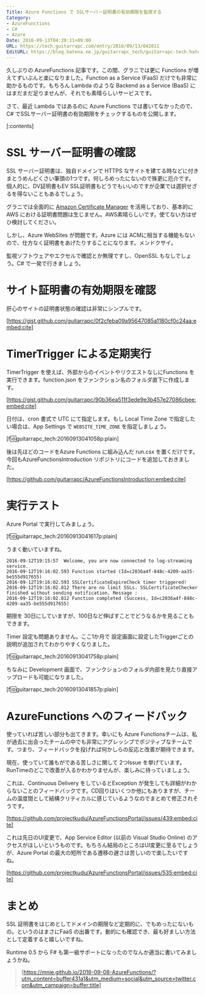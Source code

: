 ```yaml
---
Title: Azure Functions で SSLサーバー証明書の有効期限を監視する
Category:
- AzureFunctions
- C#
- Azure
Date: 2016-09-13T04:20:11+09:00
URL: https://tech.guitarrapc.com/entry/2016/09/13/042011
EditURL: https://blog.hatena.ne.jp/guitarrapc_tech/guitarrapc-tech.hatenablog.com/atom/entry/10328749687184040214
---
```


久しぶりの AzureFunctions 記事です。この間、グラニでは更に Functions が増えてずいぶんと楽になりました。Function as a Service (FaaS) だけでも非常に助かるものです。もちろん Lambda のような Backend as a Service (BaaS) にはまだまだ足りませんが、それでも素晴らしいサービスです。

さて、最近 Lambda ではあるのに Azure Functions では書いてなかったので、C# でSSLサーバー証明書の有効期限をチェックするものを公開します。

[:contents]

# SSL サーバー証明書の確認

SSL サーバー証明書は、独自ドメインで HTTPS なサイトを建てる時などに付きまとうめんどくさい筆頭の1つです。何しろめったにないので殊更に厄介です。個人的に、DV証明書もEV SSL証明書もどうでもいいのですが企業では選択せざるを得ないこともあるでしょう。

グラニでは全面的に [Amazon Certificate Manager](https://aws.amazon.com/jp/certificate-manager/) を活用しており、基本的に AWS における証明書問題は生じません。AWS素晴らしいです。使てない方はぜひ検討してください。

しかし、Azure WebSites が問題です。Azure には ACMに相当する機能もないので、仕方なく証明書をあげたりすることになります。メンドクサイ。

監視ソフトウェアやエクセルで確認とか無理ですし、OpenSSL もなしでしょう。C# で一発で行きましょう。

# サイト証明書の有効期限を確認

肝心のサイトの証明書状態の確認は非常にシンプルです。

[https://gist.github.com/guitarrapc/0f2cfeba09a95647085a1180cf0c24aa:embed:cite]

# TimerTrigger による定期実行

TimerTrigger を使えば、外部からのイベントやリクエストなしにFunctions を実行できます。function.json をファンクション名のフォルダ直下に作成します。


[https://gist.github.com/guitarrapc/90b36ea511f3ede9e3b457e27086cbee:embed:cite]

日付は、cron 書式で UTC にて指定します。もし Local Time Zone で指定したい場合は、App Settings で ```WEBSITE_TIME_ZONE``` を指定しましょう。

[f:id:guitarrapc_tech:20160913041058p:plain]

後は先ほどのコードをAzure Functions に組み込んだ run.csx を置くだけです。今回もAzureFunctionsIntroduction リポジトリにコードを追加しておきました。

[https://github.com/guitarrapc/AzureFunctionsIntroduction:embed:cite]

# 実行テスト

Azure Portal で実行してみましょう。

[f:id:guitarrapc_tech:20160913041617p:plain]

うまく動いていますね。

```
2016-09-12T19:15:57  Welcome, you are now connected to log-streaming service.
2016-09-12T19:16:02.593 Function started (Id=c2036a4f-848c-4209-aa35-be555d917655)
2016-09-12T19:16:02.593 SSLCertificateExpireCheck timer triggered!
2016-09-12T19:16:02.812 There are no limit SSLs. SSLCertificateChecker finished without sending notification. Message :
2016-09-12T19:16:02.812 Function completed (Success, Id=c2036a4f-848c-4209-aa35-be555d917655)
```

期限を 30日にしていますが、100日など伸ばすことでどうなるかを見ることもできます。

Timer 設定も問題ありません。ここ1か月で 設定画面に設定したTriggerごとの説明が追加されてわかりやすくなりました。

[f:id:guitarrapc_tech:20160913041758p:plain]

ちなみに Development 画面で、ファンクションのフォルダ内部を見たり直接アップロードも可能になりました。

[f:id:guitarrapc_tech:20160913041857p:plain]

# AzureFunctions へのフィードバック

使っていれば苦しい部分も出てきます。幸いにも Azure Functionsチームは、私が過去に出会ったチームの中でも非常にアグレッシブでポジティブなチームです。つまり、フィードバックを投げれば何かしらの反応と改善が期待できます。

現在、使っていて誰もがである苦しさに関して 2つIssue を挙げています。RunTimeのどこで改善が入るかわかりませんが、楽しみに待っていましょう。

これは、Continuous Delivery をしているとException が発生しても詳細がわからないことのフィードバックです。CD回りはいくつか他にもありますが、チームの温度間として結構クリティカルに感じているようなのでまとめて修正されそうです。

[https://github.com/projectkudu/AzureFunctionsPortal/issues/439:embed:cite]

これは先日のUI変更で、App Service Editor (以前の Visual Studio Online) のアクセスがほしいというものです。もちろん結局のところはUI変更に至るでしょうが、Azure Portal の最大の短所である遷移の遅さは苦しいので楽したいですね。

[https://github.com/projectkudu/AzureFunctionsPortal/issues/535:embed:cite]


# まとめ

SSL 証明書をはじめとしてドメインの期限など定期的に、でもめったにないもの。というのはまさにFaaS の出番です。動的にも確認でき、最も好ましい方法として定着すると嬉しいですね。

Runtime 0.5 から F# も第一級サポートになったのでなんか適当に書いてみましょうかね。

> [https://mnie.github.io/2016-09-08-AzureFunctions/?utm_content=buffer431a1&utm_medium=social&utm_source=twitter.com&utm_campaign=buffer:title]

